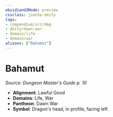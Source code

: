```yaml
---
obsidianUIMode: preview
cssclass: json5e-deity
tags:
- compendium/src/dmg
- deity/dawn-war
- domain/life
- domain/war
aliases: ["Bahamut"]
---
```

# Bahamut
*Source: Dungeon Master's Guide p. 10* 

- **Alignment**: Lawful Good
- **Domains**: Life, War
- **Pantheon**: Dawn War
- **Symbol**: Dragon's head, in profile, facing left